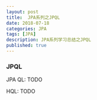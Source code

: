 ```yaml
---
layout: post
title:  JPA系列之JPQL
date: 2018-07-18
categories: JPA
tags: [JPA]
description: JPA系列学习总结之JPQL
published: true
---
```


### JPQL

JPA QL: TODO

HQL: TODO